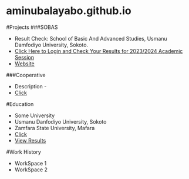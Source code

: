 # aminubalayabo.github.io

#Projects
###SOBAS
- Result Check: School of Basic And Advanced Studies, Usmanu Damfodiyo University, Sokoto.
- [Click Here to Login and Check Your Results for 2023/2024 Academic Session](https://script.google.com/macros/s/AKfycbxq-g3u3dO1F4XEy_g86exhWBB2a952iYFsWjDgXXTRUtBQLE5i4sk2558IWA2vdp7g7w/exec)
- [Website](website.html) 
  
###Cooperative
- Description - 
- [Click](https://script.google.com/macros/s/AKfycbz11_Bylx3amIqfC4yBbfNdDgQuJivNSayZ31nUxi14e2L8pnMaZ73DmUX5s_nBqmdq/exec)
  
#Education
- Some University
- Usmanu Danfodiyo University, Sokoto
- Zamfara State University, Mafara
- [Click](moveable_toothpick.html)
- [View Results](view.html)

#Work History
- WorkSpace 1
- WorkSpace 2
